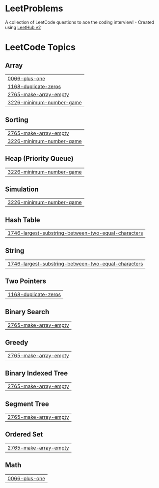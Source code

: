 # LeetProblems
A collection of LeetCode questions to ace the coding interview! - Created using [LeetHub v2](https://github.com/arunbhardwaj/LeetHub-2.0)

<!---LeetCode Topics Start-->
# LeetCode Topics
## Array
|  |
| ------- |
| [0066-plus-one](https://github.com/Jayaprakash02/LeetProblems/tree/master/0066-plus-one) |
| [1168-duplicate-zeros](https://github.com/Jayaprakash02/LeetProblems/tree/master/1168-duplicate-zeros) |
| [2765-make-array-empty](https://github.com/Jayaprakash02/LeetProblems/tree/master/2765-make-array-empty) |
| [3226-minimum-number-game](https://github.com/Jayaprakash02/LeetProblems/tree/master/3226-minimum-number-game) |
## Sorting
|  |
| ------- |
| [2765-make-array-empty](https://github.com/Jayaprakash02/LeetProblems/tree/master/2765-make-array-empty) |
| [3226-minimum-number-game](https://github.com/Jayaprakash02/LeetProblems/tree/master/3226-minimum-number-game) |
## Heap (Priority Queue)
|  |
| ------- |
| [3226-minimum-number-game](https://github.com/Jayaprakash02/LeetProblems/tree/master/3226-minimum-number-game) |
## Simulation
|  |
| ------- |
| [3226-minimum-number-game](https://github.com/Jayaprakash02/LeetProblems/tree/master/3226-minimum-number-game) |
## Hash Table
|  |
| ------- |
| [1746-largest-substring-between-two-equal-characters](https://github.com/Jayaprakash02/LeetProblems/tree/master/1746-largest-substring-between-two-equal-characters) |
## String
|  |
| ------- |
| [1746-largest-substring-between-two-equal-characters](https://github.com/Jayaprakash02/LeetProblems/tree/master/1746-largest-substring-between-two-equal-characters) |
## Two Pointers
|  |
| ------- |
| [1168-duplicate-zeros](https://github.com/Jayaprakash02/LeetProblems/tree/master/1168-duplicate-zeros) |
## Binary Search
|  |
| ------- |
| [2765-make-array-empty](https://github.com/Jayaprakash02/LeetProblems/tree/master/2765-make-array-empty) |
## Greedy
|  |
| ------- |
| [2765-make-array-empty](https://github.com/Jayaprakash02/LeetProblems/tree/master/2765-make-array-empty) |
## Binary Indexed Tree
|  |
| ------- |
| [2765-make-array-empty](https://github.com/Jayaprakash02/LeetProblems/tree/master/2765-make-array-empty) |
## Segment Tree
|  |
| ------- |
| [2765-make-array-empty](https://github.com/Jayaprakash02/LeetProblems/tree/master/2765-make-array-empty) |
## Ordered Set
|  |
| ------- |
| [2765-make-array-empty](https://github.com/Jayaprakash02/LeetProblems/tree/master/2765-make-array-empty) |
## Math
|  |
| ------- |
| [0066-plus-one](https://github.com/Jayaprakash02/LeetProblems/tree/master/0066-plus-one) |
<!---LeetCode Topics End-->